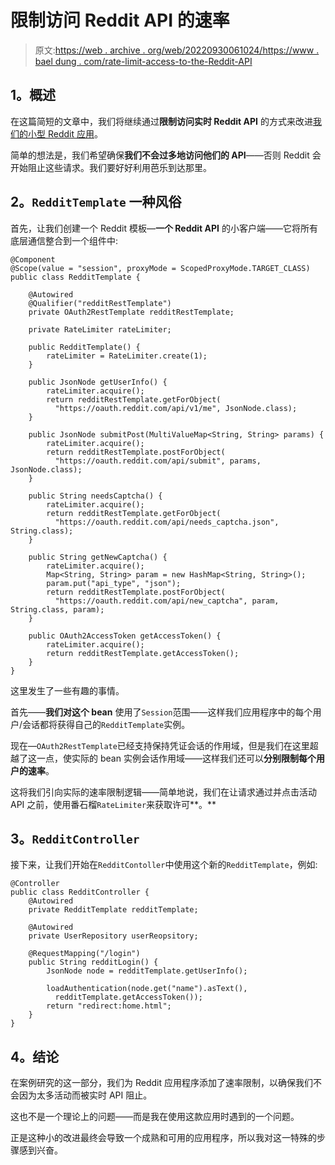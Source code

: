 # 限制访问 Reddit API 的速率

> 原文:[https://web . archive . org/web/20220930061024/https://www . bael dung . com/rate-limit-access-to-the-Reddit-API](https://web.archive.org/web/20220930061024/https://www.baeldung.com/rate-limit-access-to-the-reddit-api)

## **1。概述**

在这篇简短的文章中，我们将继续通过**限制访问实时 Reddit API** 的方式来改进[我们的小型 Reddit 应用](/web/20220117213845/https://www.baeldung.com/case-study-a-reddit-app-with-spring)。

简单的想法是，我们希望确保**我们不会过多地访问他们的 API**——否则 Reddit 会开始阻止这些请求。我们要好好利用芭乐到达那里。

## **2。`RedditTemplate`** 一种风俗

首先，让我们创建一个 Reddit 模板—**一个 Reddit API** 的小客户端——它将所有底层通信整合到一个组件中:

```
@Component
@Scope(value = "session", proxyMode = ScopedProxyMode.TARGET_CLASS)
public class RedditTemplate {

    @Autowired
    @Qualifier("redditRestTemplate")
    private OAuth2RestTemplate redditRestTemplate;

    private RateLimiter rateLimiter;

    public RedditTemplate() {
        rateLimiter = RateLimiter.create(1);
    }

    public JsonNode getUserInfo() {
        rateLimiter.acquire();
        return redditRestTemplate.getForObject(
          "https://oauth.reddit.com/api/v1/me", JsonNode.class);
    }

    public JsonNode submitPost(MultiValueMap<String, String> params) {
        rateLimiter.acquire();
        return redditRestTemplate.postForObject(
          "https://oauth.reddit.com/api/submit", params, JsonNode.class);
    }

    public String needsCaptcha() {
        rateLimiter.acquire();
        return redditRestTemplate.getForObject(
          "https://oauth.reddit.com/api/needs_captcha.json", String.class);
    }

    public String getNewCaptcha() {
        rateLimiter.acquire();
        Map<String, String> param = new HashMap<String, String>();
        param.put("api_type", "json");
        return redditRestTemplate.postForObject(
          "https://oauth.reddit.com/api/new_captcha", param, String.class, param);
    }

    public OAuth2AccessToken getAccessToken() {
        rateLimiter.acquire();
        return redditRestTemplate.getAccessToken();
    }
}
```

这里发生了一些有趣的事情。

首先——**我们对这个 bean** 使用了`Session`范围——这样我们应用程序中的每个用户/会话都将获得自己的`RedditTemplate`实例。

现在—`OAuth2RestTemplate`已经支持保持凭证会话的作用域，但是我们在这里超越了这一点，使实际的 bean 实例会话作用域——这样我们还可以**分别限制每个用户的速率**。

这将我们引向实际的速率限制逻辑——简单地说，我们在让请求通过并点击活动 API 之前，使用番石榴`RateLimiter`来获取许可**。**

## **3。`RedditController`**

接下来，让我们开始在`RedditContoller`中使用这个新的`RedditTemplate`，例如:

```
@Controller
public class RedditController {
    @Autowired
    private RedditTemplate redditTemplate;

    @Autowired
    private UserRepository userReopsitory;

    @RequestMapping("/login")
    public String redditLogin() {
        JsonNode node = redditTemplate.getUserInfo();

        loadAuthentication(node.get("name").asText(), 
          redditTemplate.getAccessToken());
        return "redirect:home.html";
    }
}
```

## **4。结论**

在案例研究的这一部分，我们为 Reddit 应用程序添加了速率限制，以确保我们不会因为太多活动而被实时 API 阻止。

这也不是一个理论上的问题——而是我在使用这款应用时遇到的一个问题。

正是这种小的改进最终会导致一个成熟和可用的应用程序，所以我对这一特殊的步骤感到兴奋。